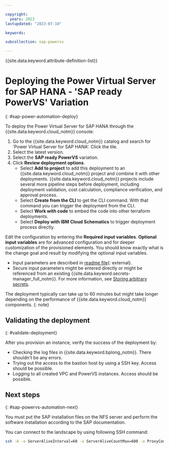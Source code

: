 ```yaml
---

copyright:
  years: 2023
lastupdated: "2023-07-10"

keywords:

subcollection: sap-powervs

---
```


{{site.data.keyword.attribute-definition-list}}

# Deploying the Power Virtual Server for SAP HANA - 'SAP ready PowerVS' Variation
{: #sap-power-automation-deploy}

To deploy the Power Virtual Server for SAP HANA through the {{site.data.keyword.cloud_notm}} console:

1. Go to the {{site.data.keyword.cloud_notm}} catalog and search for 'Power Virtual Server for SAP HANA'. Click the tile.
1. Select the latest version.
1. Select the **SAP ready PowerVS** variation. 
1. Click **Review deployment options**.
    - Select **Add to project** to add this deployment to an {{site.data.keyword.cloud_notm}} project and combine it with other deployments. {{site.data.keyword.cloud_notm}} projects include several more pipeline steps before deployment, including deployment validation, cost calculation, compliance verification, and approval process.
    - Select **Create from the CLI** to get the CLI command. With that command you can trigger the deployment from the CLI.
    - Select **Work with code** to embed the code into other terraform deployments.
    - Select **Deploy with IBM Cloud Schematics** to trigger deployment process directly.

Edit the configuration by entering the **Required input variables**. **Optional input variables** are for advanced configuration and for deeper customization of the provisioned elements. You should know exactly what is the change goal and result by modifying the optional input variables. 
- Input parameters are described in [readme file](https://github.com/terraform-ibm-modules/terraform-ibm-powervs-sap/blob/main/examples/ibm-catalog/deployable-architectures/sap-ready-to-go/README.md){: external}.
- Secure input parameters might be entered directly or might be referenced from an existing {{site.data.keyword.secrets-manager_full_notm}}. For more information, see [Storing arbitrary secrets](/docs/secrets-manager?topic=secrets-manager-arbitrary-secrets).

The deployment typically can take up to 60 minutes but might take longer depending on the performance of {{site.data.keyword.cloud_notm}} components.
{: note}

## Validating the deployment
{: #validate-deployment}

After you provision an instance, verify the success of the deployment by:

- Checking the log files in {{site.data.keyword.bplong_notm}}. There shouldn't be any errors.
- Trying out the access to the bastion host by using a SSH key. Access should be possible. 
- Logging to all created VPC and PowerVS instances. Access should be possible.

## Next steps
{: #sap-powervs-automation-next}

You must put the SAP installation files on the NFS server and perform the software installation according to the SAP documentation.

You can connect to the landscape by using following SSH command:

```sh
ssh -A -o ServerAliveInterval=60 -o ServerAliveCountMax=600 -o ProxyCommand=\"ssh -W %h:%p root@\<access_host_floating_ip\>\" root@\<powervs_instance_ip\>
```
